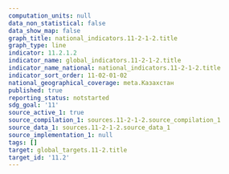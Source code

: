```yaml
---
computation_units: null
data_non_statistical: false
data_show_map: false
graph_title: national_indicators.11-2-1-2.title
graph_type: line
indicator: 11.2.1.2
indicator_name: global_indicators.11-2-1-2.title
indicator_name_national: national_indicators.11-2-1-2.title
indicator_sort_order: 11-02-01-02
national_geographical_coverage: meta.Казахстан
published: true
reporting_status: notstarted
sdg_goal: '11'
source_active_1: true
source_compilation_1: sources.11-2-1-2.source_compilation_1
source_data_1: sources.11-2-1-2.source_data_1
source_implementation_1: null
tags: []
target: global_targets.11-2.title
target_id: '11.2'
---
```

